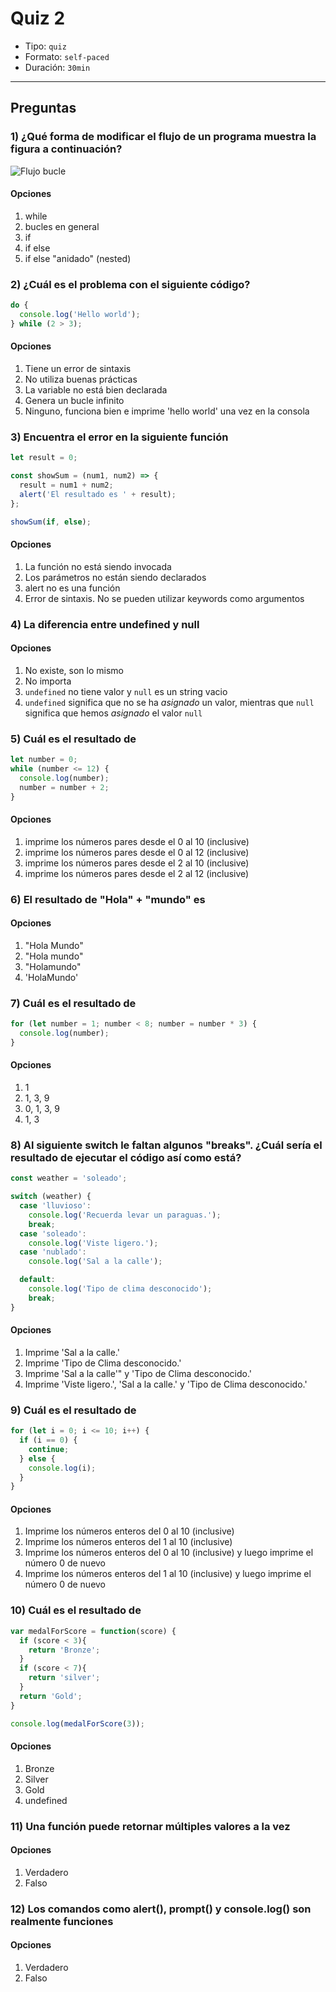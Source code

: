 # Quiz 2

- Tipo: `quiz`
- Formato: `self-paced`
- Duración: `30min`

***

## Preguntas

### 1) ¿Qué forma de modificar el flujo de un programa muestra la figura a continuación?

![Flujo bucle](http://eloquentjavascript.net/img/controlflow-loop.svg)

#### Opciones

1. while
2. bucles en general
3. if
4. if else
5. if else "anidado" (nested)

<solution style="display:none;">2</solution>

### 2) ¿Cuál es el problema con el siguiente código?

```js
do {
  console.log('Hello world');
} while (2 > 3);
```

#### Opciones

1. Tiene un error de sintaxis
2. No utiliza buenas prácticas
3. La variable no está bien declarada
4. Genera un bucle infinito
5. Ninguno, funciona bien e imprime 'hello world' una vez en la consola

<solution style="display:none;">5</solution>

### 3) Encuentra el error en la siguiente función

```js
let result = 0;

const showSum = (num1, num2) => {
  result = num1 + num2;
  alert('El resultado es ' + result);
};

showSum(if, else);
```

#### Opciones

1. La función no está siendo invocada
2. Los parámetros no están siendo declarados
3. alert no es una función
4. Error de sintaxis. No se pueden utilizar keywords como argumentos

<solution style="display:none;">4</solution>

### 4) La diferencia entre undefined y null

#### Opciones

1. No existe, son lo mismo
2. No importa
3. `undefined` no tiene valor y `null` es un string vacio
4. `undefined` significa que no se ha _asignado_ un valor, mientras que `null`
   significa que hemos _asignado_ el valor `null`

<solution style="display:none;">4</solution>

### 5) Cuál es el resultado de

```js
let number = 0;
while (number <= 12) {
  console.log(number);
  number = number + 2;
}
```

#### Opciones

1. imprime los números pares desde el 0 al 10 (inclusive)
2. imprime los números pares desde el 0 al 12 (inclusive)
3. imprime los números pares desde el 2 al 10 (inclusive)
4. imprime los números pares desde el 2 al 12 (inclusive)

<solution style="display:none;">2</solution>

### 6) El resultado de "Hola" + "mundo" es

#### Opciones

1. "Hola Mundo"
2. "Hola mundo"
3. "Holamundo"
4. 'HolaMundo'

<solution style="display:none;">3</solution>

### 7) Cuál es el resultado de

```js
for (let number = 1; number < 8; number = number * 3) {
  console.log(number);
}
```

#### Opciones

1. 1
2. 1, 3, 9
3. 0, 1, 3, 9
4. 1, 3

<solution style="display:none;">4</solution>

### 8) Al siguiente switch le faltan algunos "breaks". ¿Cuál sería el resultado de ejecutar el código así como está?

```js
const weather = 'soleado';

switch (weather) {
  case 'lluvioso':
    console.log('Recuerda levar un paraguas.');
    break;
  case 'soleado':
    console.log('Viste ligero.');
  case 'nublado':
    console.log('Sal a la calle');

  default:
    console.log('Tipo de clima desconocido');
    break;
}
```

#### Opciones

1. Imprime 'Sal a la calle.'
2. Imprime 'Tipo de Clima desconocido.'
3. Imprime 'Sal a la calle'" y 'Tipo de Clima desconocido.'
4. Imprime 'Viste ligero.', 'Sal a la calle.' y 'Tipo de Clima desconocido.'

<solution style="display:none;">4</solution>

### 9) Cuál es el resultado de

```js
for (let i = 0; i <= 10; i++) {
  if (i == 0) {
    continue;
  } else {
    console.log(i);
  }
}
```

#### Opciones

1. Imprime los números enteros del 0 al 10 (inclusive)
2. Imprime los números enteros del 1 al 10 (inclusive)
3. Imprime los números enteros del 0 al 10 (inclusive) y luego imprime el número
   0 de nuevo
4. Imprime los números enteros del 1 al 10 (inclusive) y luego imprime el número
   0 de nuevo

<solution style="display:none;">2</solution>

### 10) Cuál es el resultado de

```js
var medalForScore = function(score) {
  if (score < 3){
    return 'Bronze';
  }
  if (score < 7){
    return 'silver';
  }
  return 'Gold';
}

console.log(medalForScore(3));
```

#### Opciones

1. Bronze
2. Silver
3. Gold
4. undefined

<solution style="display:none;">2</solution>

### 11) Una función puede retornar múltiples valores a la vez

#### Opciones

1. Verdadero
2. Falso

<solution style="display:none;">2</solution>

### 12) Los comandos como alert(), prompt() y console.log() son realmente funciones

#### Opciones

1. Verdadero
2. Falso

<solution style="display:none;">1</solution>
